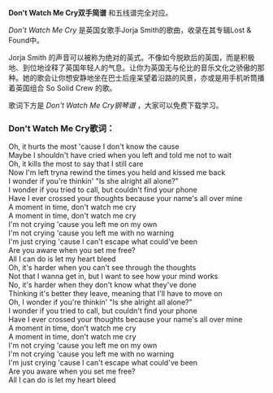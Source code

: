 

**Don't Watch Me Cry双手简谱** 和五线谱完全对应。

_Don't Watch Me Cry_ 是英国女歌手Jorja Smith的歌曲，收录在其专辑Lost & Found中。

Jorja Smith
的声音可以被称为绝对的英式。不像如今脱欧后的英国，而是积极地、到位地诠释了英国年轻人的气息。让你为英国无与伦比的音乐文化之骄傲的那种。她的歌会让你想安静地坐在巴士后座呆望着沿路的风景，亦或是用手机听筒播着英国组合
So Solid Crew 的歌。

歌词下方是 _Don't Watch Me Cry钢琴谱_ ，大家可以免费下载学习。

### Don't Watch Me Cry歌词：

Oh, it hurts the most 'cause I don't know the cause  
Maybe I shouldn't have cried when you left and told me not to wait  
Oh, it kills the most to say that I still care  
Now I'm left tryna rewind the times you held and kissed me back  
I wonder if you're thinkin' "Is she alright all alone?"  
I wonder if you tried to call, but couldn't find your phone  
Have I ever crossed your thoughts because your name's all over mine  
A moment in time, don't watch me cry  
A moment in time, don't watch me cry  
I'm not crying 'cause you left me on my own  
I'm not crying 'cause you left me with no warning  
I'm just crying 'cause I can't escape what could've been  
Are you aware when you set me free?  
All I can do is let my heart bleed  
Oh, it's harder when you can't see through the thoughts  
Not that I wanna get in, but I want to see how your mind works  
No, it's harder when they don't know what they've done  
Thinking it's better they leave, meaning that I'll have to move on  
Oh, I wonder if you're thinkin' "Is she alright all alone?"  
I wonder if you tried to call, but couldn't find your phone  
Have I ever crossed your thoughts because your name's all over mine  
A moment in time, don't watch me cry  
A moment in time, don't watch me cry  
I'm not crying 'cause you left me on my own  
I'm not crying 'cause you left me with no warning  
I'm just crying 'cause I can't escape what could've been  
Are you aware when you set me free?  
All I can do is let my heart bleed

